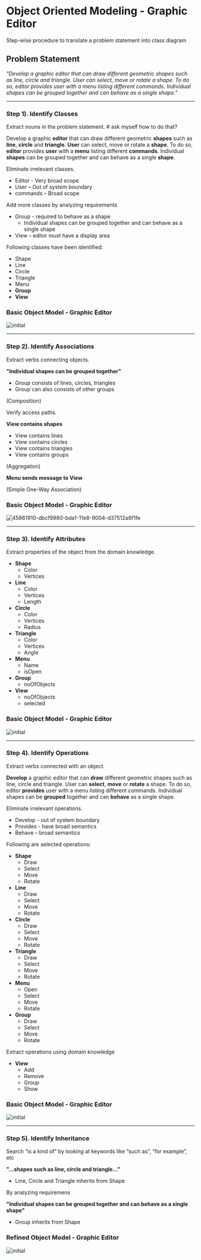 # Object Oriented Modeling - Graphic Editor
Step-wise procedure to translate a problem statement into class diagram
## Problem Statement
*"Develop a graphic editor that can draw different geometric shapes such as line, circle and triangle. User can select, move or rotate a shape. To do so, editor provides user with a menu listing different commands. Individual shapes can be grouped together and can behave as a single shape."* 

---
### Step 1). Identify Classes
Extract nouns in the problem statement. # ask myself how to do that?

Develop a graphic **editor** that can draw different geometric **shapes** such as **line**, **circle** and **triangle**. **User** can select, move or rotate a **shape**. To do so, **editor** provides **user** with a **menu** listing different **commands**. Individual **shapes** can be grouped together and can behave as a single **shape**. 

Eliminate irrelevant classes.
* Editor - Very broad scope
* User – Out of system boundary
* commands – Broad scope

Add more classes by analyzing requirements
* Group - required to behave as a shape
  * Individual shapes can be grouped together and can behave as a single shape
* View – editor must have a display area

Following classes have been identified:
* Shape
* Line
* Circle
* Triangle
* Menu
* **Group**
* **View**
### Basic Object Model - Graphic Editor
![initial](https://user-images.githubusercontent.com/41892175/45860923-6614ff00-bd9c-11e8-87fb-530b0b6dc907.jpg)

---
### Step 2). Identify Associations
Extract verbs connecting objects.

**"Individual shapes can be grouped together"**
* Group consists of lines, circles, triangles
* Group can also consists of other groups

(Composition)

Verify access paths.

**View contains shapes**
* View contains lines
* View contains circles
* View contains triangles
* View contains groups

(Aggregation)

**Menu sends message to View**

(Simple One-Way Association)
### Basic Object Model - Graphic Editor
![45861910-dbcf9980-bda1-11e8-9004-d37512a6f1fe](https://user-images.githubusercontent.com/41892175/45867325-c8c6c480-bdb5-11e8-9e97-c83869ab384d.jpg)

---
### Step 3). Identify Attributes
Extract properties of the object from the domain knowledge.
* **Shape**
  * Color
  * Vertices
* **Line**
  * Color
  * Vertices
  * Length
* **Circle**
  * Color
  * Vertices
  * Radius
* **Triangle**
  * Color
  * Vertices
  * Angle
* **Menu**
  * Name
  * isOpen
* **Group**
  * noOfObjects
* **View**
  * noOfObjects
  * selected
### Basic Object Model - Graphic Editor
![initial](https://user-images.githubusercontent.com/41892175/45867370-e7c55680-bdb5-11e8-8a42-be5fcbee820b.jpg)

---
### Step 4). Identify Operations
Extract verbs connected with an object.

**Develop** a graphic editor that can **draw** different geometric shapes such as line, circle and triangle. User can **select**, **move** or **rotate** a shape. To do so, editor **provides** user with a menu listing different commands. Individual shapes can be **grouped** together and can **behave** as a single shape.

Eliminate irrelevant operations.
* Develop - out of system boundary
* Provides - have broad semantics
* Behave – broad semantics

Following are selected operations:
* **Shape**
  * Draw
  * Select
  * Move
  * Rotate
* **Line**
  * Draw
  * Select
  * Move
  * Rotate
* **Circle**
  * Draw
  * Select
  * Move
  * Rotate
* **Triangle**
  * Draw
  * Select
  * Move
  * Rotate
* **Menu**
  * Open
  * Select
  * Move
  * Rotate
* **Group**
  * Draw
  * Select
  * Move
  * Rotate

Extract operations using domain knowledge
* **View**
  * Add
  * Remove
  * Group
  * Show
### Basic Object Model - Graphic Editor
![initial](https://user-images.githubusercontent.com/41892175/45868828-5657e380-bdb9-11e8-8a65-c63c00f45aec.jpg)

---
### Step 5). Identify Inheritance
Search “is a kind of” by looking at keywords like “such as”, “for example”, etc

**"…shapes such as line, circle and triangle…"**
   * Line, Circle and Triangle inherits from Shape

By analyzing requiremens

**"Individual shapes can be grouped together and can behave as a single shape"**
   * Group inherits from Shape
### Refined Object Model - Graphic Editor
![initial](https://user-images.githubusercontent.com/41892175/45870172-d895d700-bdbc-11e8-86c9-048304dd22a2.jpg)
